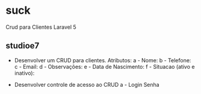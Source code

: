 # suck

Crud para Clientes Laravel 5

## studioe7 ##

- Desenvolver um CRUD para clientes. Atributos:
a - Nome:
b - Telefone:
c - Email:
d - Observações:
e - Data de Nascimento:
f - Situacao (ativo e inativo):

- Desenvolver controle de acesso ao CRUD
a - Login Senha
